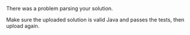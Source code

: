 There was a problem parsing your solution.

Make sure the uploaded solution is valid Java and passes the tests,
then upload again.